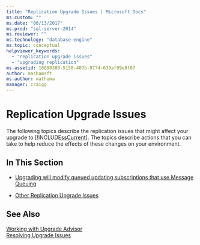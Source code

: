 ```yaml
---
title: "Replication Upgrade Issues | Microsoft Docs"
ms.custom: ""
ms.date: "06/13/2017"
ms.prod: "sql-server-2014"
ms.reviewer: ""
ms.technology: "database-engine"
ms.topic: conceptual
helpviewer_keywords: 
  - "replication upgrade issues"
  - "upgrading replication"
ms.assetid: 18898388-5158-407b-9774-639af99e8f07
author: mashamsft
ms.author: mathoma
manager: craigg
---
```

# Replication Upgrade Issues
  The following topics describe the replication issues that might affect your upgrade to [!INCLUDE[ssCurrent](../../includes/sscurrent-md.md)]. The topics describe actions that you can take to help reduce the effects of these changes on your environment.  
  
## In This Section  
  
-   [Upgrading will modify queued updating subscriptions that use Message Queuing](../../../2014/sql-server/install/upgrading-will-modify-queued-updating-subscriptions-that-use-message-queuing.md)  
  
-   [Other Replication Upgrade Issues](../../../2014/sql-server/install/other-replication-upgrade-issues.md)  
  
## See Also  
 [Working with Upgrade Advisor](../../../2014/sql-server/install/working-with-upgrade-advisor.md)   
 [Resolving Upgrade Issues](../../../2014/sql-server/install/resolving-upgrade-issues.md)  
  
  
